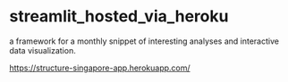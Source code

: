 # streamlit_hosted_via_heroku 
a framework for a monthly snippet of interesting analyses and interactive data visualization. 

https://structure-singapore-app.herokuapp.com/
